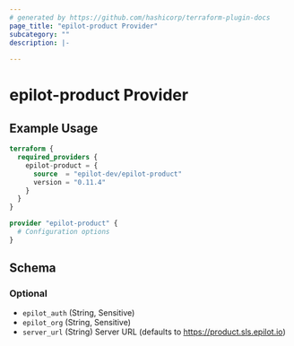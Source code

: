 ```yaml
---
# generated by https://github.com/hashicorp/terraform-plugin-docs
page_title: "epilot-product Provider"
subcategory: ""
description: |-
  
---
```


# epilot-product Provider



## Example Usage

```terraform
terraform {
  required_providers {
    epilot-product = {
      source  = "epilot-dev/epilot-product"
      version = "0.11.4"
    }
  }
}

provider "epilot-product" {
  # Configuration options
}
```

<!-- schema generated by tfplugindocs -->
## Schema

### Optional

- `epilot_auth` (String, Sensitive)
- `epilot_org` (String, Sensitive)
- `server_url` (String) Server URL (defaults to https://product.sls.epilot.io)
